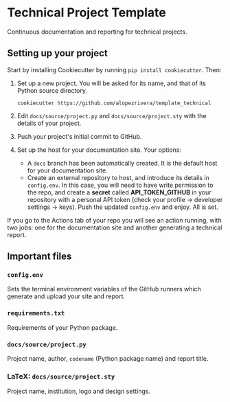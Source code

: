# Technical Project Template

<!-- Uncomment to display test coverage badges -->
<!-- <div align="center">
<img src="cov/ub18cov.svg">
<img src="cov/ub20cov.svg">
</div> -->

Continuous documentation and reporting for technical projects.

## Setting up your project

Start by installing Cookiecutter by running `pip install cookiecutter`. Then:

1. Set up a new project. You will be asked for its name, and that of its Python source directory.
   
   `cookiecutter https://github.com/alopezrivera/template_technical`
2. Edit `docs/source/project.py` and `docs/source/project.sty` with the details of your project.
3. Push your project's initial commit to GitHub.
5. Set up the host for your documentation site. Your options:
   - A `docs` branch has been automatically created. It is the default host for your documentation site.
   - Create an external repository to host, and introduce its details in `config.env`. In this case, you will need to have write permission to the repo, and create a **secret** called **API_TOKEN_GITHUB** in your repository with a personal API token (check your profile -> developer settings -> keys). Push the updated `config.env` and enjoy. All is set.

If you go to the Actions tab of your repo you will see an action running, with two jobs: one for the documentation site and another generating a technical report.

## Important files

### `config.env`

Sets the terminal environment variables of the GitHub runners 
which generate and upload your site and report.

### `requirements.txt`

Requirements of your Python package.

### `docs/source/project.py`

Project name, author, `codename` (Python package name)
and report title.

### LaTeX: `docs/source/project.sty`

Project name, institution, logo and design settings.
